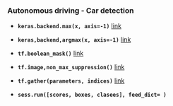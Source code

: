 ### Autonomous driving - Car detection

* **```keras.backend.max(x, axis=-1)```** [link](<https://keras.io/backend/#max>)
* **```keras,backend,argmax(x, axis=-1)```** [link](<https://keras.io/backend/#argmax>)

* **```tf.boolean_mask()```** [link](<https://www.tensorflow.org/api_docs/python/tf/boolean_mask>)

* **```tf.image,non_max_suppression()```** [link](<https://www.tensorflow.org/api_docs/python/tf/image/non_max_suppression>)
* **```tf.gather(parameters, indices)```** [link](<https://www.tensorflow.org/api_docs/python/tf/image/non_max_suppression>)

* **```sess.run([scores, boxes, clasees], feed_dict= )```**

